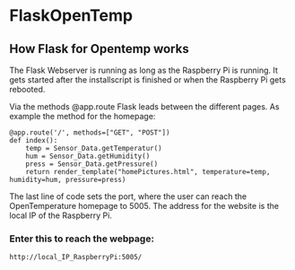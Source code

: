# FlaskOpenTemp
## How Flask for Opentemp works
The Flask Webserver is running as long as the Raspberry Pi is running. It gets started after the installscript is finished or when the Raspberry Pi gets rebooted.

Via the methods @app.route Flask leads between the different pages.
As example the method for the homepage:
```
@app.route('/', methods=["GET", "POST"])
def index():
    temp = Sensor_Data.getTemperatur()
    hum = Sensor_Data.getHumidity()
    press = Sensor_Data.getPressure()
    return render_template("homePictures.html", temperature=temp, humidity=hum, pressure=press)
```
The last line of code sets the port, where the user can reach the OpenTemperature homepage to 5005. The address for the website is the local IP of the Raspberry Pi.
### Enter this to reach the webpage:
```
http://local_IP_RaspberryPi:5005/
```
